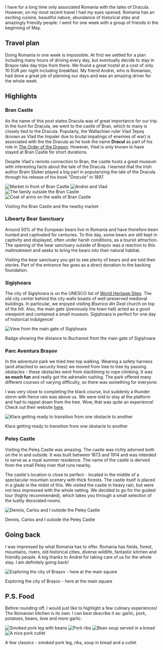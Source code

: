 I have for a long time only associated Romania with the tales of Dracula. However, on my most recent travel I had my eyes opened. Romania has an exciting cuisine, beautiful nature, abundance of historical sites and amazingly friendly people. I went for one week with a group of friends in the beginning of May.

## Travel plan
Doing Romania in one week is impossible. At first we settled for a plan including many hours of driving every day, but eventually decide to stay in Brașov take day trips from there. We found a great hostel at a cost of only 10 EUR per night including breakfast. My friend Andrei, who is Romanian, had done a great job of planning our days and was an amazing driver for the whole week.

<div id="map1" data-lat="45.6288228" data-lng="25.8483354" data-zoom="7" data-type="streets">
  <div data-lat="45.657975" data-lng="25.601198" data-label="Brașov"></div>
  <div data-lat="46.219702" data-lng="24.796388" data-label="Sigișhoara"></div>
  <div data-lat="44.426767" data-lng="26.102538" data-label="Bucharest"></div>
  <div data-lat="45.409715" data-lng="25.534224" data-label="Busteni"></div>
  <div data-lat="46.567044" data-lng="26.914575" data-label="Bacău"></div>
</div>

## Highlights

### Bran Castle
As the name of this post states Dracula was of great importance for our trip. In the hunt for Dracula, we went to the castle of Bran, which to many is closely tied to the Dracula. Popularly, the Wallachian ruler Vlad Țepeș (known as Vlad the Impaler due to brutal impalings of enemies of war) is associated with the the Dracula as he took the name **Dracul** as part of his role in [The Order of the Dragon](https://en.wikipedia.org/wiki/Order_of_the_Dragon). However, Vlad is only known to have stayed at Bran Castle for short durations.

Despite Vlad's remote connection to Bran, the castle hosts a great museum with interesting facts about the tale of the Dracula. I learned that the Irish author Bram Stoker played a big part in popularizing the tale of the Dracula through his release of his book *"Dracula"* in 1897.

<div class="media group">
  <img class="media__image" data-src="hunting-for-dracula.market.jpg" title="Market in front of Bran Castle">
  <img class="media__image" data-src="hunting-for-dracula.andrei-and-vlad.jpg" title="Andrei and Vlad">
  <img class="media__image" data-src="hunting-for-dracula.outside-the-castle.jpg" title="The family outside the Bran Castle">
  <img class="media__image" data-src="hunting-for-dracula.shields.jpg" title="Coat of arms on the walls of Bran Castle">
  <p class="media__caption">Visiting the Bran Castle and the nearby market</p>
</div>

### Libearty Bear Sanctuary
Around 50% of the European bears live in Romania and have therefore been hunted and captivated for centuries. To this day, some bears are still kept in captivity and displayed, often under harsh conditions, as a tourist attraction. The opening of the bear sanctuary outside of Brașov was a reaction to this maltreatment and seeks to bring the bears into their natural habitat.

Visiting the bear sanctuary you get to see plenty of bears and are told their stories. Part of the entrance fee goes as a direct donation to the backing foundation.

### Sigișhoara
The city of Sigișhoara is on the UNESCO list of [World Heritage Sites](https://en.wikipedia.org/wiki/World_Heritage_Site). The old city center behind the city walls boasts of well-preserved medieval buildings. In particular, we enjoyed visiting *Biserica din Deal* church on top of the hill. Also, the main gate (previously the town hall) acted as a good viewpoint and contained a small museum. Sigișhoara is perfect for one day of historical indulgence!

<div class="media">
  <img class="media__image" data-src="hunting-for-dracula.sigishoara.jpg" title="View from the main gate of Sigișhoara">
  <p class="media__caption">Badge showing the distance to Bucharest from the main gate of Sigișhoara</p>
</div>

### Parc Aventura Brașov
In the adventure park we tried tree top walking. Wearing a safety harness (and attached to security lines) we moved from tree to tree by passing obstacles - these obstacles went from slacklining to rope climbing. It was **so much fun** and really got the adrenalin rushing. The park offered many different courses of varying difficulty, so there was something for everyone.

I was very close to completing the black course, but suddenly a thunder storm with fierce rain was above us. We were told to stay at the platform and had to rappel down from the tree. Wow, that was quite an experience! Check out their website [here](http://www.parc-aventura.ro/).

<div class="media">
  <img class="media__image" data-src="hunting-for-dracula.tree-top.jpg" title="Klara getting ready to transition from one obstacle to another">
  <p class="media__caption">Klara getting ready to transition from one obstacle to another</p>
</div>

### Peleș Castle
Visiting the Peleș Castle was amazing. The castle was richly adorned both on the in and outside. It was built between 1873 and 1914 and was intended to serve as a royal summer residence. The name of the castle is derived from the small Peleș river that runs nearby. 

The castle's location is close to perfect - located in the middle of a spectacular mountain scenery with thick forests. The castle itself is placed in a glade in the midst of this. We visited the castle in heavy rain, but were not less impressed with the whole setting. We decided to go for the guided tour (highly recommended), which takes you through a small selection of the lushly decorated rooms.

<div class="media">
  <img class="media__image" data-src="hunting-for-dracula.castle.jpg" title="Dennis, Carlos and I outside the Peleș Castle">
  <p class="media__caption">Dennis, Carlos and I outside the Peleș Castle</p>
</div>

## Going back
I was impressed by what Romania has to offer. Romania has fields, forest, mountains, rivers, old historical cities, diverse wildlife, fantastic kitchen and friendly people. A big thanks to Andrei for taking care of us for the whole stay. I am definitely going back!

<div class="media">
  <img class="media__image" data-src="hunting-for-dracula.group-picture.jpg" title="Exploring the city of Brașov - here at the main square">
  <p class="media__caption">Exploring the city of Brașov - here at the main square</p>
</div>

## P.S. Food
Before rounding off, I would just like to highlight a few culinary experiences! The Romanian kitchen is its own. I can best describe it as: garlic, pork, potatoes, beans, love and more garlic. 

<div class="media group">
  <img class="media__image" data-src="hunting-for-dracula.pork.jpg" title="Smoked pork leg with beans">
  <img class="media__image" data-src="hunting-for-dracula.ribs.jpg" title="Pork ribs">
  <img class="media__image" data-src="hunting-for-dracula.soup.jpg" title="Bean soup served in a bread">
  <img class="media__image" data-src="hunting-for-dracula.cutlet.jpg" title="A nice pork cutlet">
  <p class="media__caption">A few classics - smoked pork leg, ribs, soup in bread and a cutlet</p>
</div>